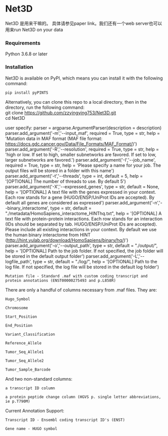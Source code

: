 # Net3D
Net3D 是用来干嘛的。 具体请参见paper link。我们还有一个web server也可以用来run Net3D on your data

### Requirements
Python 3.6.8 or later

### Installation
Net3D is available on PyPI, which means you can install it with the following command:

	pip install pyPINTS
Alternatively, you can clone this repo to a local directory, then in the directory, run the following command:<br>
	git clone https://github.com/zzyingying753/Net3D.git<br>
	cd Net3D



user specify:
parser = argparse.ArgumentParser(description = description)
	parser.add_argument('-m','--input_maf', required = True, type = str, help = 'Mutation data in MAF format (MAF file format: https://docs.gdc.cancer.gov/Data/File_Formats/MAF_Format/)')
	parser.add_argument('-R','--resolution', required = True, type = str, help = 'high or low. If set to high, smaller subnetworks are favored. If set to low, larger subnetworks are favored.')
	parser.add_argument('-I','--job_name', required = True, type = str, help = 'Please specify a name for your job. The output files will be stored in a folder with this name')
	parser.add_argument('-t','--threads', type = int, default = 5, help = '[OPTIONAL] The number of threads to use. By default 5')
	parser.add_argument('-X','--expressed_genes', type = str, default = None, help = '[OPTIONAL] A text file with the genes expressed in your context. Each row stands for a gene (HUGO/ENSP/UniProt IDs are accepted). By default all genes are considered as expressed')
	parser.add_argument('-n','--binary_interactome', type = str, default = "./metadata/HomoSapiens_interactome_HINThq.txt", help = '[OPTIONAL] A text file with protein-protein interactions. Each row stands for an interaction (IDs should be separated by tab. HUGO/ENSP/UniProt IDs are accepted). Please include all existing interactions in your context. By default we use the human binary interactome from HINT (http://hint.yulab.org/download/HomoSapiens/binary/hq/)')
	parser.add_argument('-o','--output_path', type = str, default = "./output/", help = '[OPTIONAL] Path to the job folder. If not specified, the job folder will be stored in the default output folder')
	parser.add_argument('-L','--logfile_path', type = str, default = "./log/", help = '[OPTIONAL] Path to the log file. If not specified, the log file will be stored in the default log folder')
	
	Mutation file - Standard .maf with custom coding transcript and protein annotations (ENST00000275493 and p.L858R)

There are only a handful of columns necessary from .maf files. They are:

	Hugo_Symbol

	Chromosome
	
	Start_Position
	
	End_Position
	
	Variant_Classification
	
	Reference_Allele
	
	Tumor_Seq_Allele1
	
	Tumor_Seq_Allele2
	
	Tumor_Sample_Barcode
And two non-standard columns:

	a transcript ID column
	
	a protein peptide change column (HGVS p. single letter abbreviations, ie p.T790M)
Current Annotation Support:

	Transcript ID - Ensembl coding transcript ID's (ENST)

	Gene name - HUGO symbol
